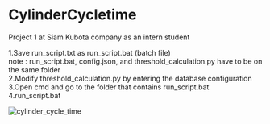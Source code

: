 # CylinderCycletime
Project 1 at Siam Kubota company as an intern student

1.Save run_script.txt as run_script.bat (batch file) <br/>
note : run_script.bat, config.json, and threshold_calculation.py have to be on the same folder <br/>
2.Modify threshold_calculation.py by entering the database configuration <br/>
3.Open cmd and go to the folder that contains run_script.bat <br/>
4.run_script.bat <br/>

![cylinder_cycle_time](https://github.com/user-attachments/assets/32029af5-7d5e-4be5-86c4-947cc12d4ed7)
